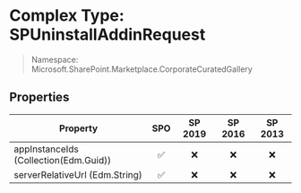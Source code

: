 # Complex Type: SPUninstallAddinRequest

> Namespace: Microsoft.SharePoint.Marketplace.CorporateCuratedGallery

## Properties

Property | SPO | SP 2019 | SP 2016 | SP 2013
----------|:---:|:-------:|:-------:|:-------:
appInstanceIds (Collection(Edm.Guid)) | ✅ | ❌ | ❌ | ❌
serverRelativeUrl (Edm.String) | ✅ | ❌ | ❌ | ❌